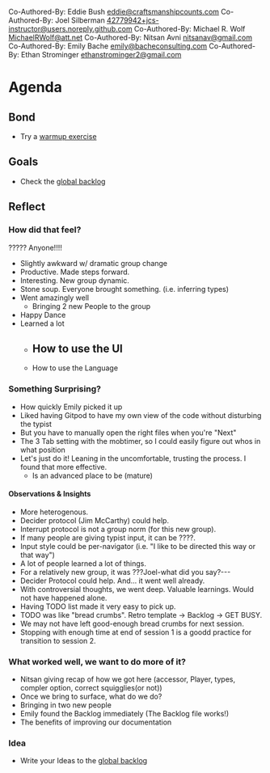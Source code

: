 Co-Authored-By: Eddie Bush <eddie@craftsmanshipcounts.com>
Co-Authored-By: Joel Silberman <42779942+jcs-instructor@users.noreply.github.com>
Co-Authored-By: Michael R. Wolf <MichaelRWolf@att.net>
Co-Authored-By: Nitsan Avni <nitsanav@gmail.com>
Co-Authored-By: Emily Bache <emily@bacheconsulting.com>
Co-Authored-By: Ethan Strominger <ethanstrominger2@gmail.com>

# Agenda

## Bond

-   Try a [warmup exercise](../docs/warmup-exercises.md)

## Goals

-   Check the [global backlog](../docs/backlog.md)

## Reflect

### How did that feel?
????? Anyone!!!!
- Slightly awkward w/ dramatic group change
- Productive.  Made steps forward.
- Interesting.  New group dynamic.
- Stone soup.  Everyone brought something.  (i.e. inferring types)
- Went amazingly well
    - Bringing 2 new People to the group
- Happy Dance
- Learned a lot
    - How to use the UI
        - 
    - How to use the Language

### Something Surprising?
- How quickly Emily picked it up
- Liked having Gitpod to have my own view of the code without disturbing the typist
- But you have to manually open the right files when you're "Next"
- The 3 Tab setting with the mobtimer, so I could easily figure out whos in what position
- Let's just do it! Leaning in the uncomfortable, trusting the process. I found that more effective.
    - Is an advanced place to be (mature)

#### Observations & Insights
- More heterogenous.
- Decider protocol (Jim McCarthy) could help.
- Interrupt protocol is not a group norm (for this new group).
- If many people are giving typist input, it can be ????.
- Input style could be per-navigator (i.e. "I like to be directed this way or that way")
- A lot of people learned a lot of things.
- For a relatively new group, it was ???Joel-what did you say?---
- Decider Protocol could help.  And... it went well already.
- With controversial thoughts, we went deep.  Valuable learnings.  Would not have happened alone.
- Having TODO list made it very easy to pick up.
- TODO was like "bread crumbs".  Retro template -> Backlog -> GET BUSY.
- We may not have left good-enough bread crumbs for next session.
- Stopping with enough time at end of session 1 is a goodd practice for transition to session 2.


### What worked well, we want to do more of it?
- Nitsan giving recap of how we got here (accessor, Player, types, compler option, correct squigglies(or not))
- Once we bring to surface, what do we do?
- Bringing in two new people
- Emily found the Backlog immediately (The Backlog file works!)
- The benefits of improving our documentation


### Idea
-   Write your Ideas to the [global backlog](../docs/backlog.md)
